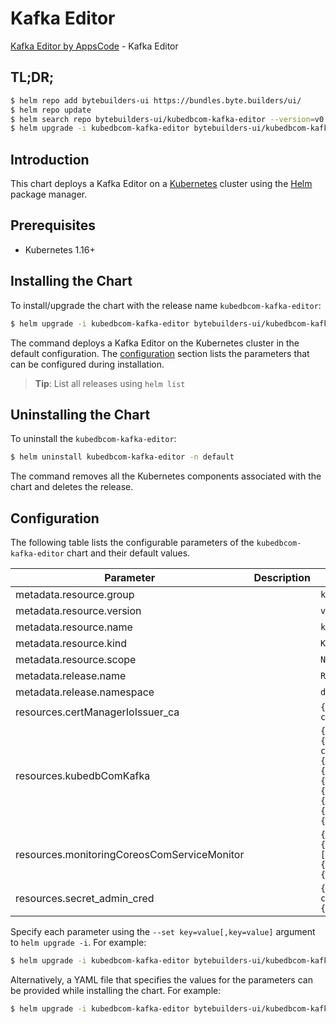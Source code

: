 # Kafka Editor

[Kafka Editor by AppsCode](https://byte.builders) - Kafka Editor

## TL;DR;

```bash
$ helm repo add bytebuilders-ui https://bundles.byte.builders/ui/
$ helm repo update
$ helm search repo bytebuilders-ui/kubedbcom-kafka-editor --version=v0.4.14
$ helm upgrade -i kubedbcom-kafka-editor bytebuilders-ui/kubedbcom-kafka-editor -n default --create-namespace --version=v0.4.14
```

## Introduction

This chart deploys a Kafka Editor on a [Kubernetes](http://kubernetes.io) cluster using the [Helm](https://helm.sh) package manager.

## Prerequisites

- Kubernetes 1.16+

## Installing the Chart

To install/upgrade the chart with the release name `kubedbcom-kafka-editor`:

```bash
$ helm upgrade -i kubedbcom-kafka-editor bytebuilders-ui/kubedbcom-kafka-editor -n default --create-namespace --version=v0.4.14
```

The command deploys a Kafka Editor on the Kubernetes cluster in the default configuration. The [configuration](#configuration) section lists the parameters that can be configured during installation.

> **Tip**: List all releases using `helm list`

## Uninstalling the Chart

To uninstall the `kubedbcom-kafka-editor`:

```bash
$ helm uninstall kubedbcom-kafka-editor -n default
```

The command removes all the Kubernetes components associated with the chart and deletes the release.

## Configuration

The following table lists the configurable parameters of the `kubedbcom-kafka-editor` chart and their default values.

|                  Parameter                  | Description |                                                                                                                                                                                                                                                                                                                                                                                                         Default                                                                                                                                                                                                                                                                                                                                                                                                         |
|---------------------------------------------|-------------|-------------------------------------------------------------------------------------------------------------------------------------------------------------------------------------------------------------------------------------------------------------------------------------------------------------------------------------------------------------------------------------------------------------------------------------------------------------------------------------------------------------------------------------------------------------------------------------------------------------------------------------------------------------------------------------------------------------------------------------------------------------------------------------------------------------------------|
| metadata.resource.group                     |             | <code>kubedb.com</code>                                                                                                                                                                                                                                                                                                                                                                                                                                                                                                                                                                                                                                                                                                                                                                                                 |
| metadata.resource.version                   |             | <code>v1alpha2</code>                                                                                                                                                                                                                                                                                                                                                                                                                                                                                                                                                                                                                                                                                                                                                                                                   |
| metadata.resource.name                      |             | <code>kafkas</code>                                                                                                                                                                                                                                                                                                                                                                                                                                                                                                                                                                                                                                                                                                                                                                                                     |
| metadata.resource.kind                      |             | <code>Kafka</code>                                                                                                                                                                                                                                                                                                                                                                                                                                                                                                                                                                                                                                                                                                                                                                                                      |
| metadata.resource.scope                     |             | <code>Namespaced</code>                                                                                                                                                                                                                                                                                                                                                                                                                                                                                                                                                                                                                                                                                                                                                                                                 |
| metadata.release.name                       |             | <code>RELEASE-NAME</code>                                                                                                                                                                                                                                                                                                                                                                                                                                                                                                                                                                                                                                                                                                                                                                                               |
| metadata.release.namespace                  |             | <code>default</code>                                                                                                                                                                                                                                                                                                                                                                                                                                                                                                                                                                                                                                                                                                                                                                                                    |
| resources.certManagerIoIssuer_ca            |             | <code>{"apiVersion":"cert-manager.io/v1","kind":"Issuer","metadata":{"name":"kafka-ca","namespace":"demo"},"spec":{"ca":{"secretName":"kafka-ca"}}}</code>                                                                                                                                                                                                                                                                                                                                                                                                                                                                                                                                                                                                                                                              |
| resources.kubedbComKafka                    |             | <code>{"apiVersion":"kubedb.com/v1alpha2","kind":"Kafka","metadata":{"name":"kafka","namespace":"demo"},"spec":{"authSecret":{"name":"kafka-admin-cred"},"enableSSL":true,"monitor":{"agent":"prometheus.io/operator","prometheus":{"exporter":{"port":9091},"serviceMonitor":{"interval":"10s","labels":{"release":"prometheus"}}}},"storageType":"Ephemeral","terminationPolicy":"WipeOut","tls":{"issuerRef":{"apiGroup":"cert-manager.io","kind":"Issuer","name":"kafka-ca"}},"topology":{"broker":{"replicas":3,"storage":{"accessModes":["ReadWriteOnce"],"resources":{"requests":{"storage":"1Gi"}},"storageClassName":"standard"}},"controller":{"replicas":2,"storage":{"accessModes":["ReadWriteOnce"],"resources":{"requests":{"storage":"1Gi"}},"storageClassName":"standard"}}},"version":"3.3.2"}}</code> |
| resources.monitoringCoreosComServiceMonitor |             | <code>{"apiVersion":"monitoring.coreos.com/v1","kind":"ServiceMonitor","metadata":{"name":"kafka","namespace":"demo"},"spec":{"endpoints":[{"honorLabels":true,"interval":"10s","path":"/metrics","port":"metrics"}],"namespaceSelector":{"matchNames":["demo"]},"selector":{"matchLabels":{"app.kubernetes.io/instance":"kafka","app.kubernetes.io/name":"kafkas.kubedb.com"}}}}</code>                                                                                                                                                                                                                                                                                                                                                                                                                                |
| resources.secret_admin_cred                 |             | <code>{"apiVersion":"v1","kind":"Secret","metadata":{"name":"kafka-admin-cred","namespace":"demo"},"stringData":{"password":"WeakPassword","username":"admin"},"type":"kubernetes.io/basic-auth"}</code>                                                                                                                                                                                                                                                                                                                                                                                                                                                                                                                                                                                                                |


Specify each parameter using the `--set key=value[,key=value]` argument to `helm upgrade -i`. For example:

```bash
$ helm upgrade -i kubedbcom-kafka-editor bytebuilders-ui/kubedbcom-kafka-editor -n default --create-namespace --version=v0.4.14 --set metadata.resource.group=kubedb.com
```

Alternatively, a YAML file that specifies the values for the parameters can be provided while
installing the chart. For example:

```bash
$ helm upgrade -i kubedbcom-kafka-editor bytebuilders-ui/kubedbcom-kafka-editor -n default --create-namespace --version=v0.4.14 --values values.yaml
```
